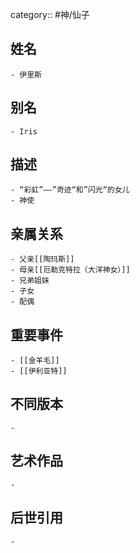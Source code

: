 category:: #神/仙子
## 姓名
	- 伊里斯
## 别名
	- Iris
## 描述
	- “彩虹”——”奇迹“和”闪光“的女儿
	- 神使
## 亲属关系
	- 父亲[[陶玛斯]]
	- 母亲[[厄勒克特拉（大洋神女）]]
	- 兄弟姐妹
	- 子女
	- 配偶
## 重要事件
	- [[金羊毛]]
	- [[伊利亚特]]
## 不同版本
	-
## 艺术作品
	-
## 后世引用
	-

